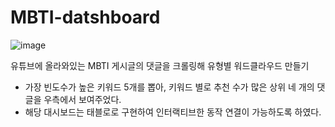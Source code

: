 # MBTI-datshboard

![image](https://user-images.githubusercontent.com/65265790/123547196-cc73ab00-d79a-11eb-843e-acdfd9ba082b.png)

유튜브에 올라와있는 MBTI 게시글의 댓글을 크롤링해 유형별 워드클라우드 만들기
- 가장 빈도수가 높은 키워드 5개를 뽑아, 키워드 별로 추천 수가 많은 상위 네 개의 댓글을 우측에서 보여주었다.
- 해당 대시보드는 태블로로 구현하여 인터랙티브한 동작 연결이 가능하도록 하였다.
